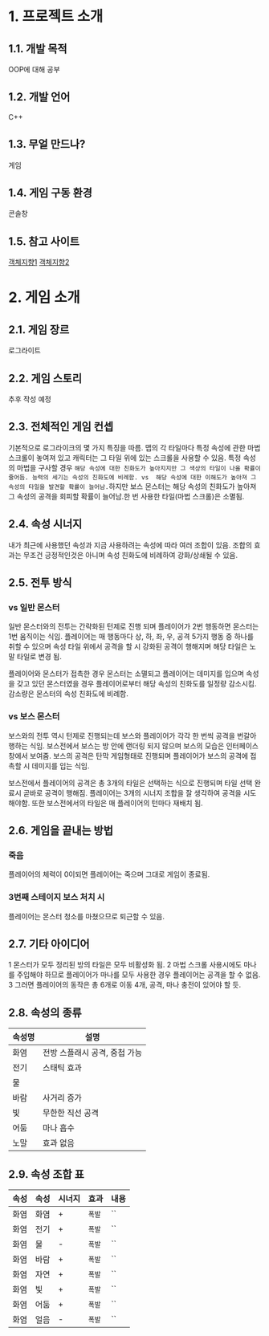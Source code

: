 <!--https://dsc-sookmyung.tistory.com/24-->

# 1. 프로젝트 소개
## 1.1. 개발 목적
OOP에 대해 공부

## 1.2. 개발 언어
C++

## 1.3. 무얼 만드나?
게임

## 1.4. 게임 구동 환경
콘솔창

## 1.5. 참고 사이트
[객체지향1](https://effectiveprogramming.tistory.com/entry/%EA%B0%9D%EC%B2%B4%EC%A7%80%ED%96%A5%EC%9D%98-%EC%98%AC%EB%B0%94%EB%A5%B8-%EC%9D%B4%ED%95%B4-%EA%B0%9D%EC%B2%B4%EC%A7%80%ED%96%A5-%EC%96%B8%EC%96%B4%EC%9D%98-%EB%8C%80%EB%91%90?category=660012)
[객체지향2](https://voidfunction-e.tistory.com/)
# 2. 게임 소개

## 2.1. 게임 장르
로그라이트


## 2.2. 게임 스토리
추후 작성 예정


## 2.3. 전체적인 게임 컨셉
기본적으로 로그라이크의 몇 가지 특징을 따름. 맵의 각 타일마다 특정 속성에 관한 마법 스크롤이 놓여져 있고 캐릭터는 그 타일 위에 있는 스크롤을 사용할 수 있음. 특정 속성의 마법을 구사할 경우 `해당 속성에 대한 친화도가 높아지지만 그 색상의 타일이 나올 확률이 줄어듬. 능력의 세기는 속성의 친화도에 비례함.
vs 
해당 속성에 대한 이해도가 높아져 그 속성의 타일을 발견할 확률이 늘어남.`하지만 보스 몬스터는 해당 속성의 친화도가 높아져 그 속성의 공격을 회피할 확률이 늘어남.한 번 사용한 타일(마법 스크롤)은 소멸됨.
	
	
	
## 2.4. 속성 시너지
내가 최근에 사용했던 속성과 지금 사용하려는 속성에 따라 여러 조합이 있음.
조합의 효과는 무조건 긍정적인것은 아니며 속성 친화도에 비례하여 강화/상쇄될 수 있음.


## 2.5. 전투 방식
### vs 일반 몬스터
일반 몬스터와의 전투는 간략화된 턴제로 진행 되며 플레이어가 2번 행동하면 몬스터는 1번 움직이는 식임.
플레이어는 매 행동마다 상, 하, 좌, 우, 공격 5가지 행동 중 하나를 취할 수 있으며 속성 타일 위에서 공격을 할 시 강화된 공격이 행해지며 해당 타일은 노말 타일로 변경 됨.
		
플레이어와 몬스터가 접촉한 경우 몬스터는 소멸되고 플레이어는 데미지를 입으며 속성을 갖고 있던 몬스터였을 경우 플레이어로부터 해당 속성의 친화도를 일정량 감소시킴.
감소량은 몬스터의 속성 친화도에 비례함.
		
	
###	vs 보스 몬스터
보스와의 전투 역시 턴제로 진행되는데 보스와 플레이어가 각각 한 번씩 공격을 번갈아 행하는 식임. 보스전에서 보스는 방 안에 랜더링 되지 않으며 보스의 모습은 인터페이스 창에서 보여줌. 보스의 공격은 탄막 게임형태로 진행되며 플레이어가 보스의 공격에 접촉할 시 데미지를 입는 식임.

보스전에서 플레이어의 공격은 총 3개의 타일은 선택하는 식으로 진행되며 타일 선택 완료시 곧바로 공격이 행해짐. 플레이어는 3개의 시너지 조합을 잘 생각하여 공격을 시도해야함. 또한 보스전에서의 타일은 매 플레이어의 턴마다 재배치 됨.

## 2.6. 게임을 끝내는 방법

### 죽음
플레이어의 체력이 0이되면 플레이어는 죽으며 그대로 게임이 종료됨.

### 3번째 스테이지 보스 처치 시
플레이어는 몬스터 청소를 마쳤으므로 퇴근할 수 있음.

## 2.7. 기타 아이디어
1 몬스터가 모두 정리된 방의 타일은 모두 비활성화 됨.
2 마법 스크롤 사용시에도 마나를 주입해야 하므로 플레이어가 마나를 모두 사용한 경우 플레이어는 공격을 할 수 없음.
3 그러면 플레이어의 동작은 총 6개로 이동 4개, 공격, 마나 충전이 있어야 할 듯.

	
## 2.8. 속성의 종류
| 속성명 | 설명 |
| - | - |
|화염| 전방 스플래시 공격, 중첩 가능 |
|전기| 스태틱 효과 |
|물|  |
|바람| 사거리 증가 |
|빛| 무한한 직선 공격 |
|어둠| 마나 흡수 |
|노말| 효과 없음 |

## 2.9. 속성 조합 표
| 속성 | 속성 | 시너지 | 효과 | 내용 |
|-|-|-|-|-|
|화염|화염| + |`폭발`|``|
|화염|전기| + |`폭발`|``|
|화염|물|   - |`폭발`|``|
|화염|바람| + |`폭발`|``|
|화염|자연| + |`폭발`|``|
|화염|빛|   + |`폭발`|``|
|화염|어둠| + |`폭발`|``|
|화염|얼음| - |`폭발`|``|
